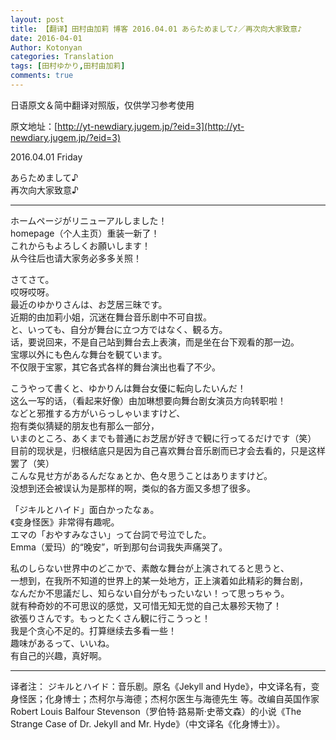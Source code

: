 ```yaml
---
layout: post
title: 【翻译】田村由加莉 博客 2016.04.01 あらためまして♪／再次向大家致意♪
date: 2016-04-01
Author: Kotonyan
categories: Translation
tags: [田村ゆかり,田村由加莉]
comments: true
---
```


日语原文＆简中翻译对照版，仅供学习参考使用

原文地址：[http://yt-newdiary.jugem.jp/?eid=3](http://yt-newdiary.jugem.jp/?eid=3)  

2016.04.01 Friday

あらためまして♪  
再次向大家致意♪

---

ホームページがリニューアルしました！  
homepage（个人主页）重装一新了！  
これからもよろしくお願いします！  
从今往后也请大家务必多多关照！  

さてさて。  
哎呀哎呀。  
最近のゆかりさんは、お芝居三昧です。  
近期的由加莉小姐，沉迷在舞台音乐剧中不可自拔。  
と、いっても、自分が舞台に立つ方ではなく、観る方。  
话，要说回来，不是自己站到舞台去上表演，而是坐在台下观看的那一边。  
宝塚以外にも色んな舞台を観ています。  
不仅限于宝冢，其它各式各样的舞台演出也看了不少。  

こうやって書くと、ゆかりんは舞台女優に転向したいんだ！  
这么一写的话，（看起来好像）由加琳想要向舞台剧女演员方向转职啦！  
などと邪推する方がいらっしゃいますけど、  
抱有类似猜疑的朋友也有那么一部分，  
いまのところ、あくまでも普通にお芝居が好きで観に行ってるだけです（笑）  
目前的现状是，归根结底只是因为自己喜欢舞台音乐剧而已才会去看的，只是这样罢了（笑）  
こんな見せ方があるんだなぁとか、色々思うことはありますけど。  
没想到还会被误认为是那样的啊，类似的各方面又多想了很多。  

「ジキルとハイド」面白かったなぁ。  
《变身怪医》非常得有趣呢。  
エマの「おやすみなさい」って台詞で号泣でした。  
Emma（爱玛）的“晚安”，听到那句台词我失声痛哭了。  

私のしらない世界中のどこかで、素敵な舞台が上演されてると思うと、  
一想到，在我所不知道的世界上的某一处地方，正上演着如此精彩的舞台剧，  
なんだか不思議だし、知らない自分がもったいない！って思っちゃう。  
就有种奇妙的不可思议的感觉，又可惜无知无觉的自己太暴殄天物了！  
欲張りさんです。もっとたくさん観に行こうっと！  
我是个贪心不足的。打算继续去多看一些！  
趣味があるって、いいね。  
有自己的兴趣，真好啊。  

---

译者注：
ジキルとハイド：音乐剧。原名《Jekyll and Hyde》，中文译名有，变身怪医；化身博士；杰柯尔与海德；杰柯尔医生与海德先生 等。改编自英国作家Robert Louis Balfour Stevenson（罗伯特·路易斯·史蒂文森）的小说《The Strange Case of Dr. Jekyll and Mr. Hyde》（中文译名《化身博士》）。
